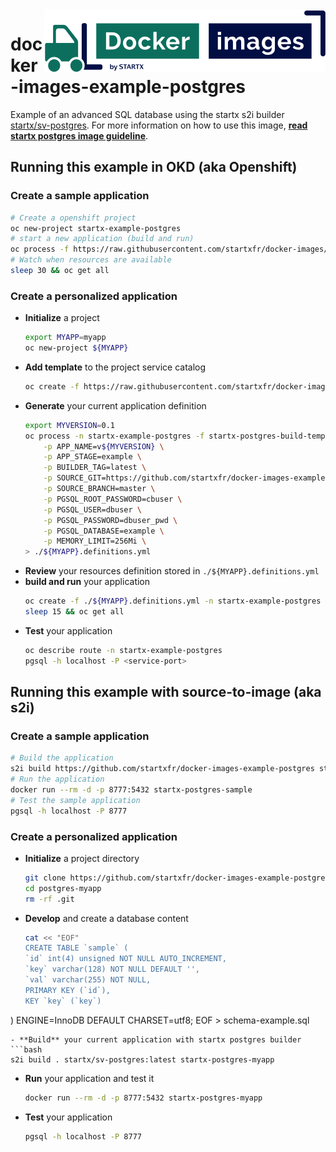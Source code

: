 <img align="right" src="https://raw.githubusercontent.com/startxfr/docker-images/master/travis/logo-small.svg?sanitize=true">

# docker-images-example-postgres


Example of an advanced SQL database using the startx s2i builder [startx/sv-postgres](https://hub.docker.com/r/startx/sv-postgres). 
For more information on how to use this image, **[read startx postgres image guideline](https://github.com/startxfr/docker-images/blob/master/Services/postgres/README.md)**.

## Running this example in OKD (aka Openshift)

### Create a sample application

```bash
# Create a openshift project
oc new-project startx-example-postgres
# start a new application (build and run)
oc process -f https://raw.githubusercontent.com/startxfr/docker-images/master/Services/postgres/openshift-template-build.yml -p APP_NAME=myapp | oc create -f -
# Watch when resources are available
sleep 30 && oc get all
```

### Create a personalized application

- **Initialize** a project
  ```bash
  export MYAPP=myapp
  oc new-project ${MYAPP}
  ```
- **Add template** to the project service catalog
  ```bash
  oc create -f https://raw.githubusercontent.com/startxfr/docker-images/master/Services/postgres/openshift-template-build.yml -n startx-example-postgres
  ```
- **Generate** your current application definition
  ```bash
  export MYVERSION=0.1
  oc process -n startx-example-postgres -f startx-postgres-build-template \
      -p APP_NAME=v${MYVERSION} \
      -p APP_STAGE=example \
      -p BUILDER_TAG=latest \
      -p SOURCE_GIT=https://github.com/startxfr/docker-images-example-postgres.git \
      -p SOURCE_BRANCH=master \
      -p PGSQL_ROOT_PASSWORD=cbuser \
      -p PGSQL_USER=dbuser \
      -p PGSQL_PASSWORD=dbuser_pwd \
      -p PGSQL_DATABASE=example \
      -p MEMORY_LIMIT=256Mi \
  > ./${MYAPP}.definitions.yml
  ```
- **Review** your resources definition stored in `./${MYAPP}.definitions.yml`
- **build and run** your application
  ```bash
  oc create -f ./${MYAPP}.definitions.yml -n startx-example-postgres
  sleep 15 && oc get all
  ```
- **Test** your application
  ```bash
  oc describe route -n startx-example-postgres
  pgsql -h localhost -P <service-port>
  ```

## Running this example with source-to-image (aka s2i)

### Create a sample application

```bash
# Build the application
s2i build https://github.com/startxfr/docker-images-example-postgres startx/sv-postgres startx-postgres-sample
# Run the application
docker run --rm -d -p 8777:5432 startx-postgres-sample
# Test the sample application
pgsql -h localhost -P 8777
```

### Create a personalized application

- **Initialize** a project directory
  ```bash
  git clone https://github.com/startxfr/docker-images-example-postgres.git postgres-myapp
  cd postgres-myapp
  rm -rf .git
  ```
- **Develop** and create a database content
  ```bash
  cat << "EOF"
  CREATE TABLE `sample` (
  `id` int(4) unsigned NOT NULL AUTO_INCREMENT,
  `key` varchar(128) NOT NULL DEFAULT '',
  `val` varchar(255) NOT NULL,
  PRIMARY KEY (`id`),
  KEY `key` (`key`)
) ENGINE=InnoDB DEFAULT CHARSET=utf8;
  EOF > schema-example.sql
  ```
- **Build** your current application with startx postgres builder
  ```bash
  s2i build . startx/sv-postgres:latest startx-postgres-myapp
  ```
- **Run** your application and test it
  ```bash
  docker run --rm -d -p 8777:5432 startx-postgres-myapp
  ```
- **Test** your application
  ```bash
  pgsql -h localhost -P 8777
  ```
